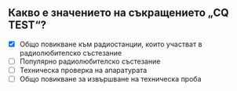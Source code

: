 ## Какво е значението на съкращението „CQ TEST“?

<!-- Верният отговор е отбелязан с [X] -->

- [X] Общо повикване към радиостанции, които участват в радиолюбителско състезание
- [ ] Популярно радиолюбителско състезание
- [ ] Техническа проверка на апаратурата
- [ ] Общо повикване за извършване на техническа проба
